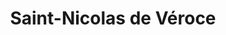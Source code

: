 ---
title: Saint-Nicolas de Véroce
url: /saint-nicolas-de-veroce/
latitude: 45.852
longitude: 6.724
---